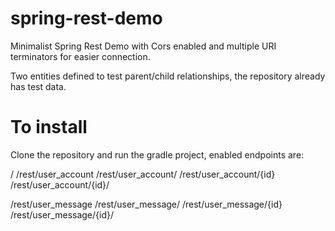 # spring-rest-demo
Minimalist Spring Rest Demo with Cors enabled and multiple URI terminators for easier connection.

Two entities defined to test parent/child relationships, the repository already has test data.

# To install
Clone the repository and run the gradle project,  enabled endpoints are:

/
/rest/user_account
/rest/user_account/
/rest/user_account/{id}
/rest/user_account/{id}/

/rest/user_message
/rest/user_message/
/rest/user_message/{id}
/rest/user_message/{id}/

